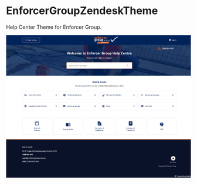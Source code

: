 # EnforcerGroupZendeskTheme


Help Center Theme for Enforcer Group.

![Enforcer Group Help Center Thumbnail](./theme-thumbnail.png)
